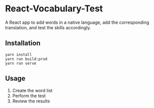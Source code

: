 # React-Vocabulary-Test
A React app to add words in a native language, add the corresponding translation, and test the skills accordingly.

## Installation
```
yarn install
yarn run build:prod
yarn run serve
```

## Usage
1. Create the word list
2. Perform the test
3. Review the results
